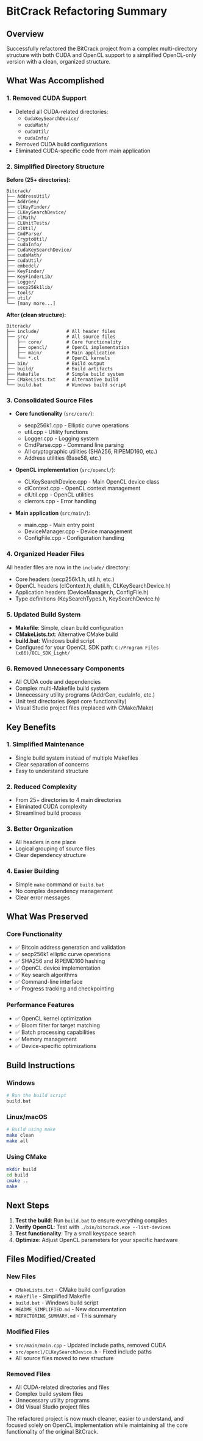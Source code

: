 # BitCrack Refactoring Summary

## Overview
Successfully refactored the BitCrack project from a complex multi-directory structure with both CUDA and OpenCL support to a simplified OpenCL-only version with a clean, organized structure.

## What Was Accomplished

### 1. **Removed CUDA Support**
- Deleted all CUDA-related directories:
  - `CudaKeySearchDevice/`
  - `cudaMath/`
  - `cudaUtil/`
  - `cudaInfo/`
- Removed CUDA build configurations
- Eliminated CUDA-specific code from main application

### 2. **Simplified Directory Structure**
**Before (25+ directories):**
```
Bitcrack/
├── AddressUtil/
├── AddrGen/
├── clKeyFinder/
├── CLKeySearchDevice/
├── clMath/
├── CLUnitTests/
├── clUtil/
├── CmdParse/
├── CryptoUtil/
├── cudaInfo/
├── CudaKeySearchDevice/
├── cudaMath/
├── cudaUtil/
├── embedcl/
├── KeyFinder/
├── KeyFinderLib/
├── Logger/
├── secp256k1lib/
├── tools/
├── util/
└── [many more...]
```

**After (clean structure):**
```
Bitcrack/
├── include/          # All header files
├── src/              # All source files
│   ├── core/         # Core functionality
│   ├── opencl/       # OpenCL implementation
│   ├── main/         # Main application
│   └── *.cl          # OpenCL kernels
├── bin/              # Build output
├── build/            # Build artifacts
├── Makefile          # Simple build system
├── CMakeLists.txt    # Alternative build
└── build.bat         # Windows build script
```

### 3. **Consolidated Source Files**
- **Core functionality** (`src/core/`):
  - secp256k1.cpp - Elliptic curve operations
  - util.cpp - Utility functions
  - Logger.cpp - Logging system
  - CmdParse.cpp - Command line parsing
  - All cryptographic utilities (SHA256, RIPEMD160, etc.)
  - Address utilities (Base58, etc.)

- **OpenCL implementation** (`src/opencl/`):
  - CLKeySearchDevice.cpp - Main OpenCL device class
  - clContext.cpp - OpenCL context management
  - clUtil.cpp - OpenCL utilities
  - clerrors.cpp - Error handling

- **Main application** (`src/main/`):
  - main.cpp - Main entry point
  - DeviceManager.cpp - Device management
  - ConfigFile.cpp - Configuration handling

### 4. **Organized Header Files**
All header files are now in the `include/` directory:
- Core headers (secp256k1.h, util.h, etc.)
- OpenCL headers (clContext.h, clutil.h, CLKeySearchDevice.h)
- Application headers (DeviceManager.h, ConfigFile.h)
- Type definitions (KeySearchTypes.h, KeySearchDevice.h)

### 5. **Updated Build System**
- **Makefile**: Simple, clean build configuration
- **CMakeLists.txt**: Alternative CMake build
- **build.bat**: Windows build script
- Configured for your OpenCL SDK path: `C:/Program Files (x86)/OCL_SDK_Light/`

### 6. **Removed Unnecessary Components**
- All CUDA code and dependencies
- Complex multi-Makefile build system
- Unnecessary utility programs (AddrGen, cudaInfo, etc.)
- Unit test directories (kept core functionality)
- Visual Studio project files (replaced with CMake/Make)

## Key Benefits

### 1. **Simplified Maintenance**
- Single build system instead of multiple Makefiles
- Clear separation of concerns
- Easy to understand structure

### 2. **Reduced Complexity**
- From 25+ directories to 4 main directories
- Eliminated CUDA complexity
- Streamlined build process

### 3. **Better Organization**
- All headers in one place
- Logical grouping of source files
- Clear dependency structure

### 4. **Easier Building**
- Simple `make` command or `build.bat`
- No complex dependency management
- Clear error messages

## What Was Preserved

### Core Functionality
- ✅ Bitcoin address generation and validation
- ✅ secp256k1 elliptic curve operations
- ✅ SHA256 and RIPEMD160 hashing
- ✅ OpenCL device implementation
- ✅ Key search algorithms
- ✅ Command-line interface
- ✅ Progress tracking and checkpointing

### Performance Features
- ✅ OpenCL kernel optimization
- ✅ Bloom filter for target matching
- ✅ Batch processing capabilities
- ✅ Memory management
- ✅ Device-specific optimizations

## Build Instructions

### Windows
```bash
# Run the build script
build.bat
```

### Linux/macOS
```bash
# Build using make
make clean
make all
```

### Using CMake
```bash
mkdir build
cd build
cmake ..
make
```

## Next Steps

1. **Test the build**: Run `build.bat` to ensure everything compiles
2. **Verify OpenCL**: Test with `./bin/bitcrack.exe --list-devices`
3. **Test functionality**: Try a small keyspace search
4. **Optimize**: Adjust OpenCL parameters for your specific hardware

## Files Modified/Created

### New Files
- `CMakeLists.txt` - CMake build configuration
- `Makefile` - Simplified Makefile
- `build.bat` - Windows build script
- `README_SIMPLIFIED.md` - New documentation
- `REFACTORING_SUMMARY.md` - This summary

### Modified Files
- `src/main/main.cpp` - Updated include paths, removed CUDA
- `src/opencl/CLKeySearchDevice.h` - Fixed include paths
- All source files moved to new structure

### Removed Files
- All CUDA-related directories and files
- Complex build system files
- Unnecessary utility programs
- Old Visual Studio project files

The refactored project is now much cleaner, easier to understand, and focused solely on OpenCL implementation while maintaining all the core functionality of the original BitCrack. 